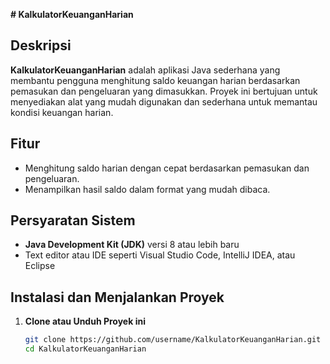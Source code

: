 **# KalkulatorKeuanganHarian**

## Deskripsi
**KalkulatorKeuanganHarian** adalah aplikasi Java sederhana yang membantu pengguna menghitung saldo keuangan harian berdasarkan pemasukan dan pengeluaran yang dimasukkan. Proyek ini bertujuan untuk menyediakan alat yang mudah digunakan dan sederhana untuk memantau kondisi keuangan harian.

## Fitur
- Menghitung saldo harian dengan cepat berdasarkan pemasukan dan pengeluaran.
- Menampilkan hasil saldo dalam format yang mudah dibaca.
  
## Persyaratan Sistem
- **Java Development Kit (JDK)** versi 8 atau lebih baru
- Text editor atau IDE seperti Visual Studio Code, IntelliJ IDEA, atau Eclipse

## Instalasi dan Menjalankan Proyek

1. **Clone atau Unduh Proyek ini**
   ```bash
   git clone https://github.com/username/KalkulatorKeuanganHarian.git
   cd KalkulatorKeuanganHarian
